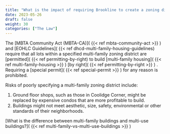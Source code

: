 ```yaml
---
title: "What is the impact of requiring Brookline to create a zoning district which allows multi-family-housing as of right?"
date: 2023-05-26
draft: false
weight: 30
categories: ["The Law"]
---
```

The [MBTA Community Act (MBTA-CA)]( {{< ref mbta-community-act >}} ) and [EOHLC Guidelines]( {{< ref dhcd-multi-family-housing-guidelines) require that all lots within a specified multi-family zoning district are [permitted]( {{< ref permitting-by-right) to build [multi-family housing]( {{< ref multi-family-housing >}} ) [by right]( {{< ref permitting-by-right >}} ) . Requiring a [special permit]( {{< ref special-permit >}} ) for any reason is prohibited.

Risks of poorly specifying a multi-family zoning district include:
1. Ground floor shops, such as those in Coolidge Corner, might be replaced by expensive condos that are more profitable to build.
2. Buildings might not meet aesthetic, size, safety, environmental or other standards of their neighborhoods.

[What is the difference between multi-family buildings and multi-use buildings?]( {{< ref multi-family-vs-multi-use-buildings >}} ) 
